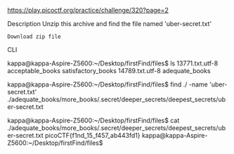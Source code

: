 
https://play.picoctf.org/practice/challenge/320?page=2

Description
Unzip this archive and find the file named 'uber-secret.txt'

    Download zip file

CLI

kappa@kappa-Aspire-Z5600:~/Desktop/firstFind/files$ ls
13771.txt.utf-8  acceptable_books  satisfactory_books
14789.txt.utf-8  adequate_books
 
kappa@kappa-Aspire-Z5600:~/Desktop/firstFind/files$ find ./ -name 'uber-secret.txt'
./adequate_books/more_books/.secret/deeper_secrets/deepest_secrets/uber-secret.txt

kappa@kappa-Aspire-Z5600:~/Desktop/firstFind/files$ cat ./adequate_books/more_books/.secret/deeper_secrets/deepest_secrets/uber-secret.txt
picoCTF{f1nd_15_f457_ab443fd1}
kappa@kappa-Aspire-Z5600:~/Desktop/firstFind/files$
